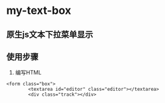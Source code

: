 # my-text-box

## 原生js文本下拉菜单显示  
## 使用步骤  
1. 编写HTML  
~~~
<form class="box">
        <textarea id="editor" class="editor"></textarea>
        <div class="track"></div>  
~~~
